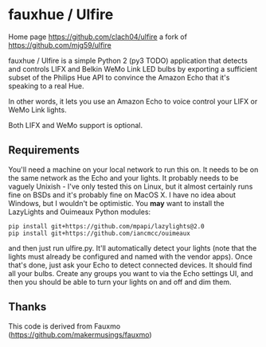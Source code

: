 # fauxhue / Ulfire

Home page https://github.com/clach04/ulfire
a fork of https://github.com/mjg59/ulfire

fauxhue / Ulfire is a simple Python 2 (py3 TODO) application that detects and controls LIFX and
Belkin WeMo Link LED bulbs by exporting a sufficient subset of the Philips
Hue API to convince the Amazon Echo that it's speaking to a real Hue.

In other words, it lets you use an Amazon Echo to voice control your LIFX or
WeMo Link lights.

Both LIFX and WeMo support is optional.

Requirements
------------

You'll need a machine on your local network to run this on. It needs to be
on the same network as the Echo and your lights. It probably needs to be
vaguely Unixish - I've only tested this on Linux, but it almost certainly
runs fine on BSDs and it's probably fine on MacOS X. I have no idea about
Windows, but I wouldn't be optimistic. You **may** want to install the
LazyLights and Ouimeaux Python modules:

    pip install git+https://github.com/mpapi/lazylights@2.0
    pip install git+https://github.com/iancmcc/ouimeaux

and then just run ulfire.py. It'll automatically detect your lights (note
that the lights must already be configured and named with the vendor
apps). Once that's done, just ask your Echo to detect connected devices. It
should find all your bulbs. Create any groups you want to via the Echo
settings UI, and then you should be able to turn your lights on and off and
dim them.

Thanks
------

This code is derived from Fauxmo (https://github.com/makermusings/fauxmo)
